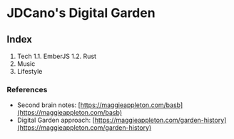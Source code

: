 # JDCano's Digital Garden

## Index

1. Tech
  1.1. EmberJS
  1.2. Rust
2. Music
3. Lifestyle

### References
- Second brain notes: [https://maggieappleton.com/basb](https://maggieappleton.com/basb)
- Digital Garden approach: [https://maggieappleton.com/garden-history](https://maggieappleton.com/garden-history)
